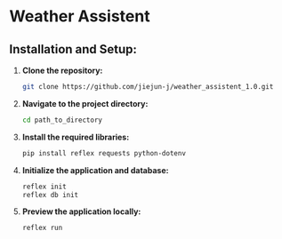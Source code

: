 # Weather Assistent


## Installation and Setup:

1. **Clone the repository:**
    ```bash
    git clone https://github.com/jiejun-j/weather_assistent_1.0.git
    ```

2. **Navigate to the project directory:**
    ```bash
    cd path_to_directory
    ```

3. **Install the required libraries:**
    ```bash
    pip install reflex requests python-dotenv
    ```
    
4. **Initialize the application and database:**
    ```bash
    reflex init
    reflex db init
    ```

5. **Preview the application locally:**
    ```bash
    reflex run
    ```
